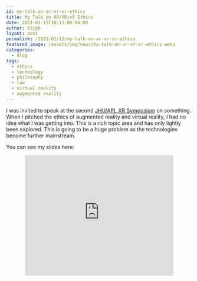 ```yaml
---
id: my-talk-on-ar-vr-xr-ethics
title: My Talk on AR/VR/xR Ethics
date: 2021-01-13T18:13:00-04:00
author: k3jph
layout: post
permalink: /2021/01/13/my-talk-on-ar-vr-xr-ethics
featured_image: /assets/img/news/my-talk-on-ar-vr-xr-ethics.webp
categories:
  - Blog
tags:
  - ethics
  - technology
  - philosophy
  - law
  - virtual reality
  - augmented reality
---
```


I was invited to speak at the second [JHU/APL XR
Symposium](https://www.jhuapl.edu/xr21) on something.  When I pitched
the ethics of augmented reality and virtual reality, I had no idea
what I was getting into.  This is a rich topic area and has only
lightly been explored.  This is going to be a huge problem as the
technologies become further mainstream.

You can see my slides here:

<center>
<iframe src="https://onedrive.live.com/embed?cid=C4DA866F3B02B780&resid=C4DA866F3B02B780%218941&authkey=AOX1V6ldMEbAgQc&em=2" width="402" height="327" frameborder="0" scrolling="no"></iframe>
</center>